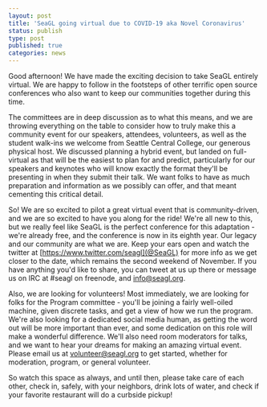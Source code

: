 ```yaml
---
layout: post
title: 'SeaGL going virtual due to COVID-19 aka Novel Coronavirus'
status: publish
type: post
published: true
categories: news
---
```


Good afternoon!  We have made the exciting decision to take SeaGL entirely virtual.  We are happy to follow in the footsteps of other terrific open source conferences who also want to keep our communities together during this time.

The committees are in deep discussion as to what this means, and we are throwing everything on the table to consider how to truly make this a community event for our speakers, attendees, volunteers, as well as the student walk-ins we welcome from Seattle Central College, our generous physical host.  We discussed planning a hybrid event, but landed on full-virtual as that will be the easiest to plan for and predict, particularly for our speakers and keynotes who will know exactly the format they'll be presenting in when they submit their talk.  We want folks to have as much preparation and information as we possibly can offer, and that meant cementing this critical detail.

So!  We are so excited to pilot a great virtual event that is community-driven, and we are so excited to have you along for the ride!  We're all new to this, but we really feel like SeaGL is the perfect conference for this adaptation - we're already free, and the conference is now in its eighth year.  Our legacy and our community are what we are.  Keep your ears open and watch the twitter at [https://www.twitter.com/seagl](@SeaGL) for more info as we get closer to the date, which remains the second weekend of November.  If you have anything you'd like to share, you can tweet at us up there or message us on IRC at #seagl on freenode, and info@seagl.org.

Also, we are looking for volunteers!  Most immediately, we are looking for folks for the Program committee - you'll be joining a fairly well-oiled machine, given discrete tasks, and get a view of how we run the program.  We're also looking for a dedicated social media human, as getting the word out will be more important than ever, and some dedication on this role will make a wonderful difference.  We'll also need room moderators for talks, and we want to hear your dreams for making an amazing virtual event.  Please email us at volunteer@seagl.org to get started, whether for moderation, program, or general volunteer.

So watch this space as always, and until then, please take care of each other, check in, safely, with your neighbors, drink lots of water, and check if your favorite restaurant will do a curbside pickup!

